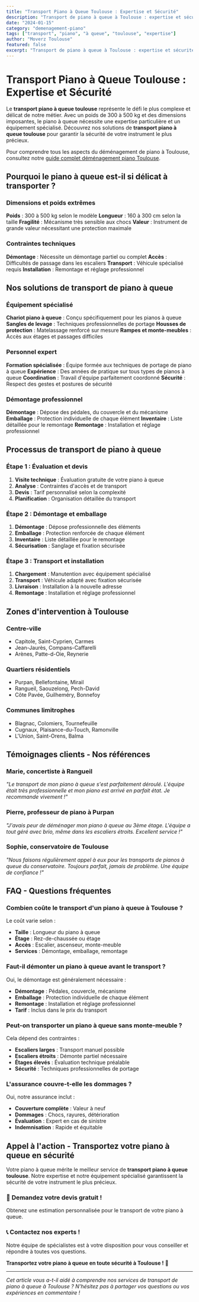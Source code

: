 ```yaml
---
title: "Transport Piano à Queue Toulouse : Expertise et Sécurité"
description: "Transport de piano à queue à Toulouse : expertise et sécurité maximales. Équipement spécialisé, équipe formée, démontage professionnel. Devis gratuit."
date: "2024-01-15"
category: "demenagement-piano"
tags: ["transport", "piano", "à queue", "toulouse", "expertise"]
author: "Moverz Toulouse"
featured: false
excerpt: "Transport de piano à queue à Toulouse : expertise et sécurité maximales. Équipement spécialisé, équipe formée, démontage professionnel."
---
```


# Transport Piano à Queue Toulouse : Expertise et Sécurité

Le **transport piano à queue toulouse** représente le défi le plus complexe et délicat de notre métier. Avec un poids de 300 à 500 kg et des dimensions imposantes, le piano à queue nécessite une expertise particulière et un équipement spécialisé. Découvrez nos solutions de **transport piano à queue toulouse** pour garantir la sécurité de votre instrument le plus précieux.

Pour comprendre tous les aspects du déménagement de piano à Toulouse, consultez notre [guide complet déménagement piano Toulouse](/blog/demenagement-piano-toulouse).

## Pourquoi le piano à queue est-il si délicat à transporter ?

### Dimensions et poids extrêmes

**Poids** : 300 à 500 kg selon le modèle
**Longueur** : 160 à 300 cm selon la taille
**Fragilité** : Mécanisme très sensible aux chocs
**Valeur** : Instrument de grande valeur nécessitant une protection maximale

### Contraintes techniques

**Démontage** : Nécessite un démontage partiel ou complet
**Accès** : Difficultés de passage dans les escaliers
**Transport** : Véhicule spécialisé requis
**Installation** : Remontage et réglage professionnel

## Nos solutions de transport de piano à queue

### Équipement spécialisé

**Chariot piano à queue** : Conçu spécifiquement pour les pianos à queue
**Sangles de levage** : Techniques professionnelles de portage
**Housses de protection** : Matelassage renforcé sur mesure
**Rampes et monte-meubles** : Accès aux étages et passages difficiles

### Personnel expert

**Formation spécialisée** : Équipe formée aux techniques de portage de piano à queue
**Expérience** : Des années de pratique sur tous types de pianos à queue
**Coordination** : Travail d'équipe parfaitement coordonné
**Sécurité** : Respect des gestes et postures de sécurité

### Démontage professionnel

**Démontage** : Dépose des pédales, du couvercle et du mécanisme
**Emballage** : Protection individuelle de chaque élément
**Inventaire** : Liste détaillée pour le remontage
**Remontage** : Installation et réglage professionnel

## Processus de transport de piano à queue

### Étape 1 : Évaluation et devis

1. **Visite technique** : Évaluation gratuite de votre piano à queue
2. **Analyse** : Contraintes d'accès et de transport
3. **Devis** : Tarif personnalisé selon la complexité
4. **Planification** : Organisation détaillée du transport

### Étape 2 : Démontage et emballage

1. **Démontage** : Dépose professionnelle des éléments
2. **Emballage** : Protection renforcée de chaque élément
3. **Inventaire** : Liste détaillée pour le remontage
4. **Sécurisation** : Sanglage et fixation sécurisée

### Étape 3 : Transport et installation

1. **Chargement** : Manutention avec équipement spécialisé
2. **Transport** : Véhicule adapté avec fixation sécurisée
3. **Livraison** : Installation à la nouvelle adresse
4. **Remontage** : Installation et réglage professionnel

## Zones d'intervention à Toulouse

### Centre-ville
- Capitole, Saint-Cyprien, Carmes
- Jean-Jaurès, Compans-Caffarelli
- Arènes, Patte-d-Oie, Reynerie

### Quartiers résidentiels
- Purpan, Bellefontaine, Mirail
- Rangueil, Saouzelong, Pech-David
- Côte Pavée, Guilheméry, Bonnefoy

### Communes limitrophes
- Blagnac, Colomiers, Tournefeuille
- Cugnaux, Plaisance-du-Touch, Ramonville
- L'Union, Saint-Orens, Balma

## Témoignages clients - Nos références

### Marie, concertiste à Rangueil
*"Le transport de mon piano à queue s'est parfaitement déroulé. L'équipe était très professionnelle et mon piano est arrivé en parfait état. Je recommande vivement !"*

### Pierre, professeur de piano à Purpan
*"J'avais peur de déménager mon piano à queue au 3ème étage. L'équipe a tout géré avec brio, même dans les escaliers étroits. Excellent service !"*

### Sophie, conservatoire de Toulouse
*"Nous faisons régulièrement appel à eux pour les transports de pianos à queue du conservatoire. Toujours parfait, jamais de problème. Une équipe de confiance !"*

## FAQ - Questions fréquentes

### Combien coûte le transport d'un piano à queue à Toulouse ?

Le coût varie selon :
- **Taille** : Longueur du piano à queue
- **Étage** : Rez-de-chaussée ou étage
- **Accès** : Escalier, ascenseur, monte-meuble
- **Services** : Démontage, emballage, remontage

### Faut-il démonter un piano à queue avant le transport ?

Oui, le démontage est généralement nécessaire :
- **Démontage** : Pédales, couvercle, mécanisme
- **Emballage** : Protection individuelle de chaque élément
- **Remontage** : Installation et réglage professionnel
- **Tarif** : Inclus dans le prix du transport

### Peut-on transporter un piano à queue sans monte-meuble ?

Cela dépend des contraintes :
- **Escaliers larges** : Transport manuel possible
- **Escaliers étroits** : Démonte partiel nécessaire
- **Étages élevés** : Évaluation technique préalable
- **Sécurité** : Techniques professionnelles de portage

### L'assurance couvre-t-elle les dommages ?

Oui, notre assurance inclut :
- **Couverture complète** : Valeur à neuf
- **Dommages** : Chocs, rayures, détérioration
- **Évaluation** : Expert en cas de sinistre
- **Indemnisation** : Rapide et équitable

## Appel à l'action - Transportez votre piano à queue en sécurité

Votre piano à queue mérite le meilleur service de **transport piano à queue toulouse**. Notre expertise et notre équipement spécialisé garantissent la sécurité de votre instrument le plus précieux.

### 🎹 **Demandez votre devis gratuit !**

Obtenez une estimation personnalisée pour le transport de votre piano à queue.

### 📞 **Contactez nos experts !**

Notre équipe de spécialistes est à votre disposition pour vous conseiller et répondre à toutes vos questions.

**Transportez votre piano à queue en toute sécurité à Toulouse !** 🚚

---

*Cet article vous a-t-il aidé à comprendre nos services de transport de piano à queue à Toulouse ? N'hésitez pas à partager vos questions ou vos expériences en commentaire !*

